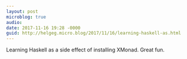 ```yaml
---
layout: post
microblog: true
audio: 
date: 2017-11-16 19:28 -0000
guid: http://helgeg.micro.blog/2017/11/16/learning-haskell-as.html
---
```

Learning Haskell as a side effect of installing XMonad. Great fun. 
